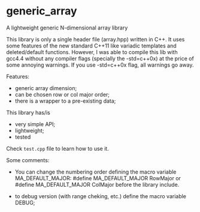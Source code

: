 generic_array
=============

A lightweight generic N-dimensional array library



This library is only a single header file (array.hpp) written
in C++. It uses some features of the new standard C++11 like
variadic templates and deleted/default functions. However, I
was able to compile this lib with gcc4.4 without any compiler
flags (specially the -std=c++0x) at the price of some
annoying warnings. If you use -std=c++0x flag, all warnings
go away.


Features:

- generic array dimension;
- can be chosen row or col major order;
- there is a wrapper to a pre-existing data;


This library has/is

- very simple API;
- lightweight;
- tested


Check `test.cpp` file to learn how to use it.

Some comments:

- You can change the numbering order defining the macro variable MA_DEFAULT_MAJOR:
  #define MA_DEFAULT_MAJOR RowMajor
or 
  #define MA_DEFAULT_MAJOR ColMajor
before the library include.

- to debug version (with range cheking, etc.) define the macro variable DEBUG;



